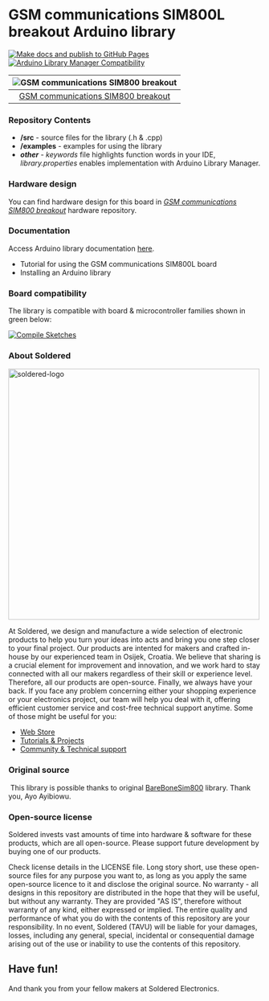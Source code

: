 # GSM communications SIM800L breakout Arduino library

[![Make docs and publish to GitHub Pages](https://github.com/SolderedElectronics/Soldered-SIM800L-GSM-Module-Arduino-Library/actions/workflows/make_docs.yml/badge.svg?branch=dev)](https://github.com/SolderedElectronics/Soldered-SIM800L-GSM-Module-Arduino-Library/actions/workflows/make_docs.yml)
[![Arduino Library Manager Compatibility](https://github.com/SolderedElectronics/Soldered-SIM800L-GSM-Module-Arduino-Library/actions/workflows/arduino_lint.yml/badge.svg?branch=dev)](https://github.com/SolderedElectronics/Soldered-SIM800L-GSM-Module-Arduino-Library/actions/workflows/arduino_lint.yml)


| ![GSM communications SIM800 breakout](https://upload.wikimedia.org/wikipedia/commons/8/8f/Example_image.svg) |
| :----------------------------------------------------------------------------------------------------------: |
|                      [GSM communications SIM800 breakout](https://www.solde.red/333071)                      |



### Repository Contents

- **/src** - source files for the library (.h & .cpp)
- **/examples** - examples for using the library
- **_other_** - _keywords_ file highlights function words in your IDE, _library.properties_ enables implementation with Arduino Library Manager.

### Hardware design

You can find hardware design for this board in [_GSM communications SIM800 breakout_](https://github.com/SolderedElectronics/NAZIVPROIZVODA-hardware-design) hardware repository.

### Documentation

Access Arduino library documentation [here](https://SolderedElectronics.github.io/Soldered-SIM800L-GSM-Module-Arduino-Library/).

- Tutorial for using the GSM communications SIM800L board
- Installing an Arduino library

### Board compatibility

The library is compatible with board & microcontroller families shown in green below:

[![Compile Sketches](http://github-actions.40ants.com/e-radionicacom/Soldered-SIM800L-GSM-Module-Arduino-Library/matrix.svg?branch=dev&only=Compile%20Sketches)](https://github.com/SolderedElectronics/Soldered-SIM800L-GSM-Module-Arduino-Library/actions/workflows/compile_test.yml)

### About Soldered

<img src="https://raw.githubusercontent.com/e-radionicacom/Soldered-Generic-Arduino-Library/dev/extras/Soldered-logo-color.png" alt="soldered-logo" width="500"/>

At Soldered, we design and manufacture a wide selection of electronic products to help you turn your ideas into acts and bring you one step closer to your final project. Our products are intented for makers and crafted in-house by our experienced team in Osijek, Croatia. We believe that sharing is a crucial element for improvement and innovation, and we work hard to stay connected with all our makers regardless of their skill or experience level. Therefore, all our products are open-source. Finally, we always have your back. If you face any problem concerning either your shopping experience or your electronics project, our team will help you deal with it, offering efficient customer service and cost-free technical support anytime. Some of those might be useful for you:

- [Web Store](https://www.soldered.com/shop)
- [Tutorials & Projects](https://soldered.com/learn)
- [Community & Technical support](https://soldered.com/community)

### Original source
​
This library is possible thanks to original [BareBoneSim800](https://github.com/thehapyone/BareBoneSim800) library. Thank you, Ayo Ayibiowu.

### Open-source license

Soldered invests vast amounts of time into hardware & software for these products, which are all open-source. Please support future development by buying one of our products.

Check license details in the LICENSE file. Long story short, use these open-source files for any purpose you want to, as long as you apply the same open-source licence to it and disclose the original source. No warranty - all designs in this repository are distributed in the hope that they will be useful, but without any warranty. They are provided "AS IS", therefore without warranty of any kind, either expressed or implied. The entire quality and performance of what you do with the contents of this repository are your responsibility. In no event, Soldered (TAVU) will be liable for your damages, losses, including any general, special, incidental or consequential damage arising out of the use or inability to use the contents of this repository.

## Have fun!

And thank you from your fellow makers at Soldered Electronics.
